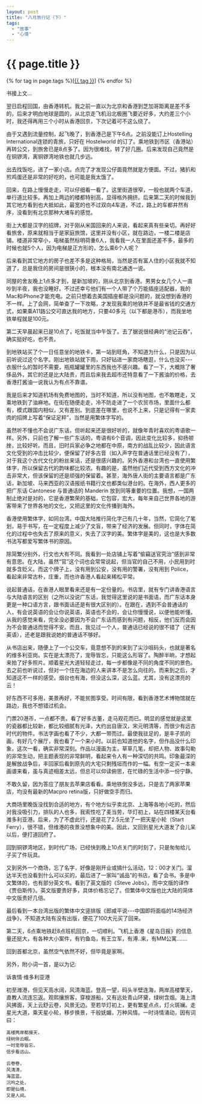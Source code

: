 ```yaml
---
layout: post
title: "八月旅行记（下）"
tags:
  - "故事"
  - "心情"
---
```


# {{ page.title }}

<div class="tags">
{% for tag in page.tags %}[<a class="tag" href="/tags.html#{{ tag }}">{{ tag }}</a>] {% endfor %}
</div>


书接上文...

翌日启程回国，由香港转机。我之前一直以为北京和香港到芝加哥距离是差不多的，后来才明白地球是圆的，从北京走飞机沿北极圈飞要近好多，大约差三个小时，我还得再用三个小时从香港回京，下次记着可不这么绕了。

由于又遇到流量控制，起飞晚了，到香港己是下午6点。之前没能订上Hostelling International连锁的青旅，只好在 Hostelworld 的订了。乘地铁到市区（香港站）再转公交，到旅舍已是8点多了。因为很难找，转了好几圈。后来发现自己竟然是在铜锣湾，离铜锣湾地铁也就几步远。

出去找饭吃，进了一家小店。点完了才发现公仔面竟然就是方便面。不过，猪扒和煎鸡蛋还是非常的好吃的，也可能是我太饿了。

回来，在路上慢慢走走，可以仔细看一看了。这里街道很窄，一般也就两个车道，单行道比较多。再加上两边的楼都特别高，显得格外拥挤。后来第二天的时候我到其它地方看到也大抵如此，最宽的也不过双向4车道，不过，路上的车都井然有序，没看到有北京那种大堵车的感觉。

街上大都是汉字的招牌，对于刚从米国回来的人来说，看起来真有些亲切。再好好看旅舍，原来就相当于是家庭旅馆，这里并没有小区，就在路边，一楼二楼是店铺。楼道非常窄小，电梯虽然标明荷重6人，我看我一人在里面还差不多，最多的时候也就5个人，因为电梯是正方形的，怎么乘6个人呢？

后来看到其它地方的房子也差不多是这种格局，当然是否有富人住的小区我就不知道了，总是我住的房间是很狭小的，根本没有南北通透一说。

同屋的舍友晚上1点多才到，是新加坡的，刚从北京到香港。男男女女几个人一直吵到半夜，我也没睡好。不过还幸亏他们有一个人带了个万能插座适配器，我的Mac和iPhone才能充电。之前只想着去美国插座都是没问题的，就没想到香港的不一样。上了会网，简单查了一下攻略，才发现我乘的地铁并不是最省钱的交通方式，如果乘A11路公交可直达我的地方，只要40多元（以下都是港币），而我坐地铁单程就是100元。

第二天早晨起来已是10点了，吃饭就当中午饭了。去了据说很经典的“池记云吞”，确实挺好吃，也不贵。

到地铁站买了个一日任意坐的地铁卡，第一站到旺角，不知道为什么，只是因为以前听说过这个名字。刚出地铁站就下雨，只好钻进一家商场瞎逛，什么也没买---衣服什么的暂时不需要，瓶瓶罐罐里的东西我也不感兴趣。看了一下，大概除了奢侈品外，其它的还是比大陆贵，而且后来我去超市还特意看了一下酱油的价格，去香港打酱油一说我认为有点不靠谱。

我是后来才知道机场有免费地图的，当时不知道，所以没有地图，也不敢瞎走，又乘地铁到了油麻地。在街在随便走走，冷不防走进了一个农贸市场，里面什么都有，模式跟国内相似，又有差别。到底差在哪里，也说不上来，只是记得有一家卖肉的招牌上写着“保证足秤”，当然是用繁体字写的。

虽然听不懂也不会说广东话，但听起来还是很好听的，就像年青时喜欢的粤语歌一样。另外，只前也了解一些广东话的，粤语有6个音调，因此变化比较多，抑扬顿挫，比较好听。而且，旧时兵家必争之地都在中原，南方的战乱比较少，因此语言文化受到的冲击比较少，便保留了好多古音（如入声字在普通话里已经没有了），对于我这个古代文化的粉丝来话，还是很感兴趣的。另外香港和台湾也一直使用繁体字，所以保留古代的韵味都比较浓。有趣的是，虽然他们近代受到西方文化的冲击非常大，但该保留的还是顽强的保留着。甚至，海外唐人街的主要语言都是广东话，新加坡、马来西亚的汉语报纸书籍行文也都类似港台的。在海外，西人更多的把广东话 Cantonese 与普通话的 Manderin 放到同等重要的位置。我想，一国两制止绝对是对的，它是香港繁荣的基础，它包容，宏大，每年来自己世界各地的游客带来了世界各地的文化，又把这里的文化传播到海外。

香港使用繁体字，如同台湾。中国大陆推行简化字己有几十年，当然，它简化了笔划，易于书写，在一定程度上减少了文盲，带来了经济的发展。但同时，字体在简化的过程中也失去了原来的意义，失去了汉字的美。繁体字是美的，这也是大多数书法写都爱写繁体书的原因。

除简繁分别外，行文也大有不同。我看到一处店铺上写着“偷竊送官究治”感到非常有意思。在大陆，虽然“官”这个词也会常常说起，但当官的自己不用，小民用到时就多含贬义。而这个牌子上，没有用到公安，没有用的警署，没有用到 Police，看起来非常古朴，庄重，而也许香港人看起来稀松平常。

说起普通话，在香港人眼里看来还是有一定份量的。书店里，就有专门讲香港语言与大陆语言的区别（之所以没说广东话，我觉得这里说的是书面语，而广东话本身更是一种口语方言，跟书面话还是有很大区别的）。在跟在，遇到不会普通话的人，有会说英语的会让你说英语，英语也不会的，会让你慢慢说，以便他能听懂。从我的感觉来看，完全没必要因为不会广东话而感到有问题，相反，他们反而会因为不会普通话而觉得不安。而且，我见过一个人，普通话已经说的很不错了（还有英语），还老是跟我说她的普通话不够好。

从书店出来，随便上了一个公交车，竟意想不到的来到了尖沙咀码头，也就是著名的维多利亚岗。实在是太漂亮了，宠辱皆忘，只能这么形容了。陶醉半晌，才想起来拍了好多照片。顺着星光大道轻轻走过，每一步都像是不同的角度不同的景色。去之前也听说过，但对一个住在海边的人来讲本不是怎么向往的。而来到之后，才知道这不一样的感受。烟台也有海，但没这么深，这么蓝。尤其，没有这漂亮的云！

好东西不可多用，美景再好，不能贫图享受。时间有限，看到香港艺术博物馆就在路边，我也不想错过机会。

门票20港币，一点都不贵。看了好多古董，走马观花而已。明显的感觉就是这里的瓷器都比较新，都比较细腻有光泽，大约出自唐汉，宋元明清等，而很少有远古时代的物件。书法字画也看了不少，大都一带而过。最使我驻足的，是丰子凯的画，有好几个展厅，我也看了一个来小时。以前也知道他的名字，但作品没什么印象，这次一看，确实非常深刻。作品以漫画为主，草草几笔，却把人物、故事勾勒的非常生动，把主题表现的非常鲜明，看起来令人有一种深切的共鸣。印象最深的是解放战争后，丰回家后看到原先的大宅只剩残垣而作的一幅。有空一定买一本来画谱来看，虽与真迹相差太远，但总可以仰读俯思，在忙碌的生活中添一份宁静。

不敢久留，因为答应了朋友去苹果店看看。乘地铁倒没多远，只是去了两家苹果店，均没有最新的Macpro retina版，只好做空手而归。

大商场里晚饭没找到合适的地方，有个地方似乎卖北京、上海等各地小吃的，然后对我没吸引力，排队的人也多，我索性吃了麦当劳，华灯初上，站在四楼某天台看潍多利亚港。后来，为了不虚此行，还是花了2.5元坐了一把天星小轮（Start Ferry），很不错，但维港的夜景没想象中的美。因此，又回到星光大道发了会儿呆以后，便打道回府了。

回到铜锣湾地区，到时代广场，已经快到晚上10点关门的时刻了，只是匆匆给儿子买了件玩具。

又到另外一个商场，忘了名字，好像是刚开业或搞什么活动，12：00才关门。溜达半天也没看到什么可以买的，最后进了一家叫“诚品”的书店，看了会书。多是中文繁体的，也有部分英文书。看到了英文版的《Steve Jobs》，而中文版的译作《贾伯斯传》。英文版要贵好多，具体价格忘记了。但繁体中文版也比大陆的简体中文版贵好几倍。

最后看到一本台湾出版的繁体中文竖排版《郎咸平说---中国即将面临的14场经济战争》，不知道大陆有没有出版，便花了100大元买了回来。

第二天，6点乘地铁赶8点班机回京，一切顺利。飞机上香港《星岛日报》的信息量还挺大，有各种大小案件，有钓鱼岛，有王立军，有溥..来，有MM公寓……. 

回到首都北京，虽然空气依然不好，但毕竟是家啊。


另外，附小词一首，是以为记:


诉衷情·维多利亚港


初至潍港，但见天高水阔，风清海蓝。登高一望，码头半壁连海，两岸高楼擎天，直教人流连忘返。观熙攘旅客，穿梭游船，又有远处青山环黛，绿树含烟。海上清风拂面，天上云舒云卷，风景无边。至若华灯初上，更有繁星点点，灯火斑斓。走星光大道，乘天星小轮，移步换景，千般妩媚，万种风情。一时诗情涌动，因有词曰：

    高楼两岸都接天，
    绿树伴云眠。
    一时宠辱皆忘，
    信步看远山。

    云卷卷，
    风清清，
    海蓝蓝。
    沉吟之处，
    即是仙境，
    又是人间。
